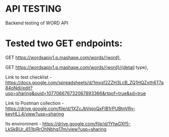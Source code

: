 # API TESTING
Backend testing of WORD API

# Tested two GET endpoints:

GET https://wordsapiv1.p.mashape.com/words/{word}, 

GET https://wordsapiv1.p.mashape.com/words/{word}/{detail type},

Link to test checklist - https://docs.google.com/spreadsheets/d/1mxsf2ZZH3LcB_ZQ1HQZxth6T7a84oNdi/edit?usp=sharing&ouid=107706676732067893366&rtpof=true&sd=true

Link to Postman collection - https://drive.google.com/file/d/1XZcJbVpjoQxFIB1rPUBtnVRy-kevHLL4/view?usp=sharing

Its environment - https://drive.google.com/file/d/1YtwDXf5-LkSkBUr_451bjRrOhNbhq17m/view?usp=sharing
